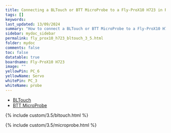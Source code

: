 ```yaml
---
title: Connecting a BLTouch or BTT MicroProbe to a Fly-ProX10 H723 in RRF 3.5.0 Onwards
tags: []
keywords: 
last_updated: 13/09/2024
summary: "How to connect a BLTouch or BTT MicroProbe to a Fly-ProX10 H723"
sidebar: mydoc_sidebar
permalink: fly_prox10_h723_bltouch_3_5.html
folder: mydoc
comments: false
toc: false
datatable: true
boardname: Fly-ProX10 H723
image: ""
yellowPin: PC_6
yellowName: Servo
whitePin: PC_3
whiteName: probe
---
```


<ul id="profileTabs" class="nav nav-tabs">
  <li class="active"><a class="noCrossRef" href="#bltouch" data-toggle="tab">BLTouch</a></li>  
	<li><a class="noCrossRef" href="#micro" data-toggle="tab">BTT MicroProbe</a></li>
</ul>
  <div class="tab-content">
<div role="tabpanel" class="tab-pane active" id="bltouch" markdown="1">

{% include custom/3.5/bltouch.html %}

</div>

<div role="tabpanel" class="tab-pane" id="micro" markdown="1">

{% include custom/3.5/microprobe.html %}

</div>

</div>
